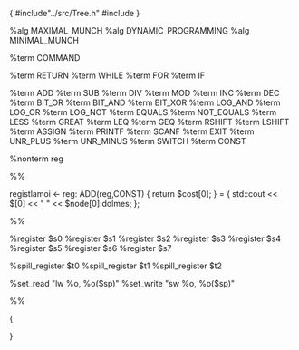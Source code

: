 {
    #include"../src/Tree.h"
    #include<iostream>
}

%alg MAXIMAL_MUNCH
%alg DYNAMIC_PROGRAMMING
%alg MINIMAL_MUNCH

%term COMMAND

%term RETURN
%term WHILE
%term FOR
%term IF

%term ADD
%term SUB
%term DIV
%term MOD
%term INC
%term DEC
%term BIT_OR
%term BIT_AND
%term BIT_XOR
%term LOG_AND
%term LOG_OR
%term LOG_NOT
%term EQUALS
%term NOT_EQUALS
%term LESS
%term GREAT
%term LEQ
%term GEQ
%term RSHIFT
%term LSHIFT
%term ASSIGN
%term PRINTF
%term SCANF
%term EXIT
%term UNR_PLUS
%term UNR_MINUS
%term SWITCH
%term CONST

%nonterm reg

%%

registlamoi <- reg: ADD(reg,CONST) { return $cost[0]; } = { std::cout << $[0] << " " << $node[0].dolmes; };

%%

%register $s0
%register $s1
%register $s2
%register $s3
%register $s4
%register $s5
%register $s6
%register $s7

%spill_register $t0
%spill_register $t1
%spill_register $t2

%set_read "lw %o, %o($sp)"
%set_write "sw %o, %o($sp)"

%%

{

}
